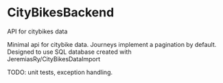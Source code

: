 # CityBikesBackend
API for citybikes data

Minimal api for citybike data. Journeys implement a pagination by default. Designed to use SQL database created with JeremiasRy/CityBikesDataImport

TODO: 
unit tests, exception handling.
